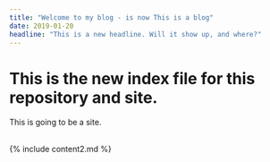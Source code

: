 ```yaml
---
title: "Welcome to my blog - is now This is a blog"
date: 2019-01-20
headline: "This is a new headline. Will it show up, and where?"
---
```


<h1>This is the new index file for this repository and site.</h1>
<p>This is going to be a site.</p>

<br>
{% include content2.md %}
